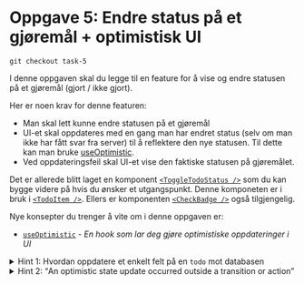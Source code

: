 # Oppgave 5: Endre status på et gjøremål + optimistisk UI

```
git checkout task-5
```

I denne oppgaven skal du legge til en feature for å vise og endre statusen på et gjøremål (gjort / ikke gjort).

Her er noen krav for denne featuren:

- Man skal lett kunne endre statusen på et gjøremål
- UI-et skal oppdateres med en gang man har endret status (selv om man ikke har fått svar fra server) til å reflektere den nye statusen. Til dette kan man bruke [useOptimistic](https://react.dev/reference/react/useOptimistic).
- Ved oppdateringsfeil skal UI-et vise den faktiske statusen på gjøremålet.

Det er allerede blitt laget en komponent [`<ToggleTodoStatus />`](./src/components/todoItem/toggleTodoStatus.tsx) som du kan bygge videre på hvis du ønsker et utgangspunkt. Denne komponeten er i bruk i [`<TodoItem />`](./src/components/todoItem/todoItem.tsx).
Ellers er komponenten [`<CheckBadge />`](./src/components/icons/check-badge.tsx) også tilgjengelig.

Nye konsepter du trenger å vite om i denne oppgaven er:

- [`useOptimistic`](https://react.dev/reference/react/useOptimistic) - _En hook som lar deg gjøre optimistiske oppdateringer i UI_

<details>
  <summary>Hint 1: Hvordan oppdatere et enkelt felt på en <code>todo</code> mot databasen</summary>
  <p>
    <pre>
      <code>
        db.todo.update({
          where: {
            id,
          },
          data: {
            done,
          },
        });
      </code>
    </pre>
  </p>
</details>
<details>
  <summary>Hint 2: <q>An optimistic state update occurred outside a transition or action</q></summary>
  <p>Bruk <code><a href="https://react.dev/reference/react/startTransition">startTransition</a></code></p>
</details>
